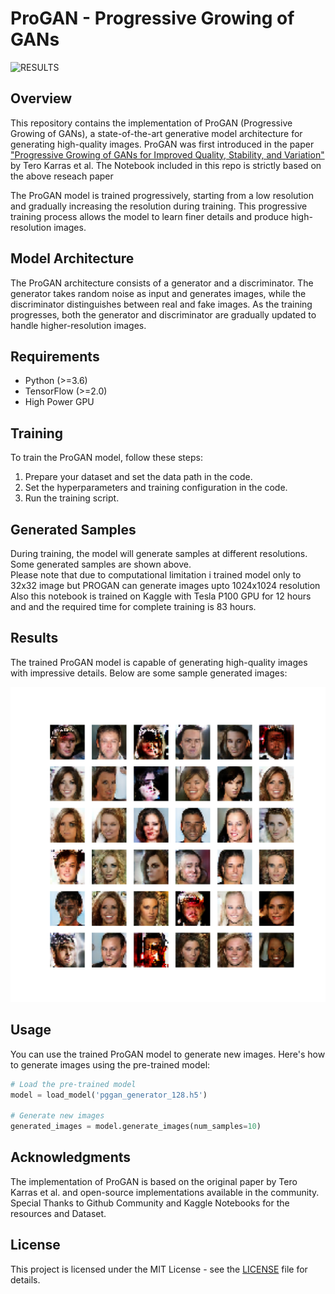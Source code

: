 # ProGAN - Progressive Growing of GANs

![RESULTS](celebHQ_interpolate.gif)

## Overview

This repository contains the implementation of ProGAN (Progressive Growing of GANs), a state-of-the-art generative model architecture for generating high-quality images. ProGAN was first introduced in the paper ["Progressive Growing of GANs for Improved Quality, Stability, and Variation"](https://arxiv.org/abs/1710.10196) by Tero Karras et al.
The Notebook included in this repo is strictly based on the above reseach paper

The ProGAN model is trained progressively, starting from a low resolution and gradually increasing the resolution during training. This progressive training process allows the model to learn finer details and produce high-resolution images.

## Model Architecture

The ProGAN architecture consists of a generator and a discriminator. The generator takes random noise as input and generates images, while the discriminator distinguishes between real and fake images. As the training progresses, both the generator and discriminator are gradually updated to handle higher-resolution images.

## Requirements

- Python (>=3.6)
- TensorFlow (>=2.0)
- High Power GPU

## Training

To train the ProGAN model, follow these steps:

1. Prepare your dataset and set the data path in the code.
2. Set the hyperparameters and training configuration in the code.
3. Run the training script.



## Generated Samples

During training, the model will generate samples at different resolutions. Some generated samples are shown above.<br>
Please note that due to computational limitation i trained model only to 32x32 image but PROGAN can generate images upto 1024x1024 resolution<br>
Also this notebook is trained on Kaggle with Tesla P100 GPU for 12 hours and and the required time for complete training is 83 hours.

## Results
The trained ProGAN model is capable of generating high-quality images with impressive details. Below are some sample generated images:

![Generated Samples 1](gen_images_32x32_fading_epoch_46.png)



## Usage

You can use the trained ProGAN model to generate new images. Here's how to generate images using the pre-trained model:

```python
# Load the pre-trained model
model = load_model('pggan_generator_128.h5')

# Generate new images
generated_images = model.generate_images(num_samples=10)
```

## Acknowledgments

The implementation of ProGAN is based on the original paper by Tero Karras et al. and open-source implementations available in the community.<br>
Special Thanks to Github Community and Kaggle Notebooks for the resources and Dataset.

## License

This project is licensed under the MIT License - see the [LICENSE](LICENSE) file for details.

